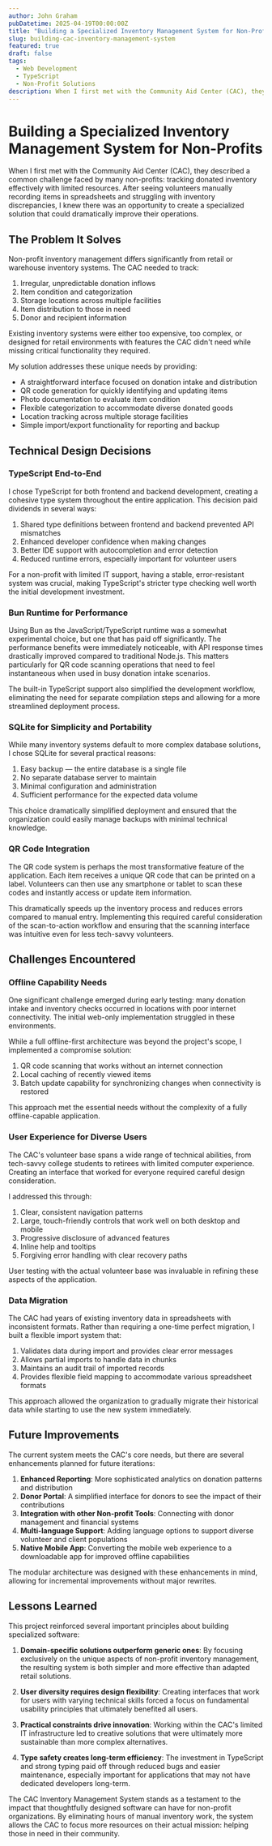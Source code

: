 ```yaml
---
author: John Graham
pubDatetime: 2025-04-19T00:00:00Z
title: "Building a Specialized Inventory Management System for Non-Profits"
slug: building-cac-inventory-management-system
featured: true
draft: false
tags:
  - Web Development
  - TypeScript
  - Non-Profit Solutions
description: When I first met with the Community Aid Center (CAC), they described a common challenge faced by many non-profits - tracking donated inventory effectively with limited resources.
---
```


# Building a Specialized Inventory Management System for Non-Profits

When I first met with the Community Aid Center (CAC), they described a common challenge faced by many non-profits: tracking donated inventory effectively with limited resources. After seeing volunteers manually recording items in spreadsheets and struggling with inventory discrepancies, I knew there was an opportunity to create a specialized solution that could dramatically improve their operations.

## The Problem It Solves

Non-profit inventory management differs significantly from retail or warehouse inventory systems. The CAC needed to track:

1. Irregular, unpredictable donation inflows
2. Item condition and categorization
3. Storage locations across multiple facilities
4. Item distribution to those in need
5. Donor and recipient information

Existing inventory systems were either too expensive, too complex, or designed for retail environments with features the CAC didn't need while missing critical functionality they required.

My solution addresses these unique needs by providing:

- A straightforward interface focused on donation intake and distribution
- QR code generation for quickly identifying and updating items
- Photo documentation to evaluate item condition
- Flexible categorization to accommodate diverse donated goods
- Location tracking across multiple storage facilities
- Simple import/export functionality for reporting and backup

## Technical Design Decisions

### TypeScript End-to-End

I chose TypeScript for both frontend and backend development, creating a cohesive type system throughout the entire application. This decision paid dividends in several ways:

1. Shared type definitions between frontend and backend prevented API mismatches
2. Enhanced developer confidence when making changes
3. Better IDE support with autocompletion and error detection
4. Reduced runtime errors, especially important for volunteer users

For a non-profit with limited IT support, having a stable, error-resistant system was crucial, making TypeScript's stricter type checking well worth the initial development investment.

### Bun Runtime for Performance

Using Bun as the JavaScript/TypeScript runtime was a somewhat experimental choice, but one that has paid off significantly. The performance benefits were immediately noticeable, with API response times drastically improved compared to traditional Node.js. This matters particularly for QR code scanning operations that need to feel instantaneous when used in busy donation intake scenarios.

The built-in TypeScript support also simplified the development workflow, eliminating the need for separate compilation steps and allowing for a more streamlined deployment process.

### SQLite for Simplicity and Portability

While many inventory systems default to more complex database solutions, I chose SQLite for several practical reasons:

1. Easy backup — the entire database is a single file
2. No separate database server to maintain
3. Minimal configuration and administration
4. Sufficient performance for the expected data volume

This choice dramatically simplified deployment and ensured that the organization could easily manage backups with minimal technical knowledge.

### QR Code Integration

The QR code system is perhaps the most transformative feature of the application. Each item receives a unique QR code that can be printed on a label. Volunteers can then use any smartphone or tablet to scan these codes and instantly access or update item information.

This dramatically speeds up the inventory process and reduces errors compared to manual entry. Implementing this required careful consideration of the scan-to-action workflow and ensuring that the scanning interface was intuitive even for less tech-savvy volunteers.

## Challenges Encountered

### Offline Capability Needs

One significant challenge emerged during early testing: many donation intake and inventory checks occurred in locations with poor internet connectivity. The initial web-only implementation struggled in these environments.

While a full offline-first architecture was beyond the project's scope, I implemented a compromise solution:

1. QR code scanning that works without an internet connection
2. Local caching of recently viewed items
3. Batch update capability for synchronizing changes when connectivity is restored

This approach met the essential needs without the complexity of a fully offline-capable application.

### User Experience for Diverse Users

The CAC's volunteer base spans a wide range of technical abilities, from tech-savvy college students to retirees with limited computer experience. Creating an interface that worked for everyone required careful design consideration.

I addressed this through:

1. Clear, consistent navigation patterns
2. Large, touch-friendly controls that work well on both desktop and mobile
3. Progressive disclosure of advanced features
4. Inline help and tooltips
5. Forgiving error handling with clear recovery paths

User testing with the actual volunteer base was invaluable in refining these aspects of the application.

### Data Migration

The CAC had years of existing inventory data in spreadsheets with inconsistent formats. Rather than requiring a one-time perfect migration, I built a flexible import system that:

1. Validates data during import and provides clear error messages
2. Allows partial imports to handle data in chunks
3. Maintains an audit trail of imported records
4. Provides flexible field mapping to accommodate various spreadsheet formats

This approach allowed the organization to gradually migrate their historical data while starting to use the new system immediately.

## Future Improvements

The current system meets the CAC's core needs, but there are several enhancements planned for future iterations:

1. **Enhanced Reporting**: More sophisticated analytics on donation patterns and distribution
2. **Donor Portal**: A simplified interface for donors to see the impact of their contributions
3. **Integration with other Non-profit Tools**: Connecting with donor management and financial systems
4. **Multi-language Support**: Adding language options to support diverse volunteer and client populations
5. **Native Mobile App**: Converting the mobile web experience to a downloadable app for improved offline capabilities

The modular architecture was designed with these enhancements in mind, allowing for incremental improvements without major rewrites.

## Lessons Learned

This project reinforced several important principles about building specialized software:

1. **Domain-specific solutions outperform generic ones**: By focusing exclusively on the unique aspects of non-profit inventory management, the resulting system is both simpler and more effective than adapted retail solutions.

2. **User diversity requires design flexibility**: Creating interfaces that work for users with varying technical skills forced a focus on fundamental usability principles that ultimately benefited all users.

3. **Practical constraints drive innovation**: Working within the CAC's limited IT infrastructure led to creative solutions that were ultimately more sustainable than more complex alternatives.

4. **Type safety creates long-term efficiency**: The investment in TypeScript and strong typing paid off through reduced bugs and easier maintenance, especially important for applications that may not have dedicated developers long-term.

The CAC Inventory Management System stands as a testament to the impact that thoughtfully designed software can have for non-profit organizations. By eliminating hours of manual inventory work, the system allows the CAC to focus more resources on their actual mission: helping those in need in their community.